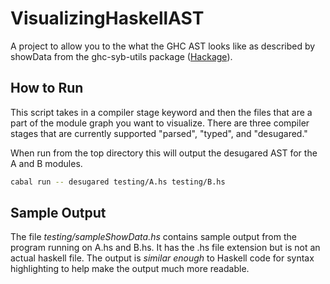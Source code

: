 VisualizingHaskellAST
=====================

A project to allow you to the what the GHC AST looks like as described by showData from the ghc-syb-utils package ([Hackage](http://hackage.haskell.org/package/ghc-syb-utils)).

How to Run
----------

This script takes in a compiler stage keyword and then the files that are a part of the module graph you want to visualize. There are three compiler stages that are currently supported "parsed", "typed", and "desugared."  

When run from the top directory this will output the desugared AST for the A and B modules.

```bash
cabal run -- desugared testing/A.hs testing/B.hs
```

Sample Output
-------------
The file *testing/sampleShowData.hs* contains sample output from the program running on A.hs and B.hs. It has the .hs file extension but is not an actual haskell file. The output is *similar enough* to Haskell code for syntax highlighting to help make the output much more readable.

